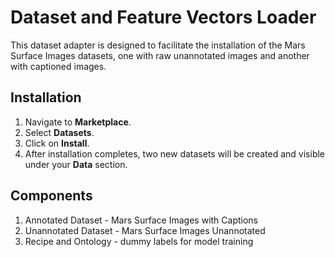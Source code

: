 # Dataset and Feature Vectors Loader

This dataset adapter is designed to facilitate the installation of the Mars Surface Images datasets, 
one with raw unannotated images and another with captioned images.


## Installation

1. Navigate to **Marketplace**.
2. Select **Datasets**.
3. Click on **Install**.
4. After installation completes, two new datasets will be created and visible under your **Data** section.

## Components

1. Annotated Dataset - Mars Surface Images with Captions
2. Unannotated Dataset - Mars Surface Images Unannotated
3. Recipe and Ontology - dummy labels for model training
